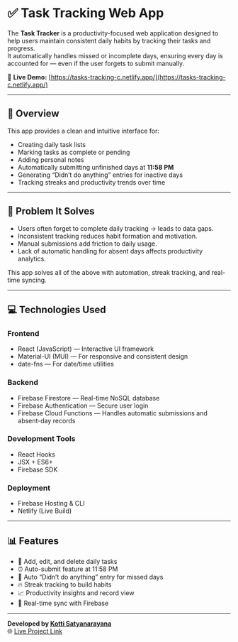 # ✅ Task Tracking Web App

The **Task Tracker** is a productivity-focused web application designed to help users maintain consistent daily habits by tracking their tasks and progress.  
It automatically handles missed or incomplete days, ensuring every day is accounted for — even if the user forgets to submit manually.

🔗 **Live Demo:** [https://tasks-tracking-c.netlify.app/](https://tasks-tracking-c.netlify.app/)

---

## 🧠 Overview

This app provides a clean and intuitive interface for:
- Creating daily task lists
- Marking tasks as complete or pending
- Adding personal notes
- Automatically submitting unfinished days at **11:58 PM**
- Generating “Didn’t do anything” entries for inactive days
- Tracking streaks and productivity trends over time

---

## 🚀 Problem It Solves
- Users often forget to complete daily tracking → leads to data gaps.  
- Inconsistent tracking reduces habit formation and motivation.  
- Manual submissions add friction to daily usage.  
- Lack of automatic handling for absent days affects productivity analytics.  

This app solves all of the above with automation, streak tracking, and real-time syncing.

---

## 💻 Technologies Used

### **Frontend**
- React (JavaScript) — Interactive UI framework  
- Material-UI (MUI) — For responsive and consistent design  
- date-fns — For date/time utilities  

### **Backend**
- Firebase Firestore — Real-time NoSQL database  
- Firebase Authentication — Secure user login  
- Firebase Cloud Functions — Handles automatic submissions and absent-day records  

### **Development Tools**
- React Hooks  
- JSX + ES6+  
- Firebase SDK  

### **Deployment**
- Firebase Hosting & CLI  
- Netlify (Live Build)

---

## 📊 Features
- 📝 Add, edit, and delete daily tasks  
- ⏰ Auto-submit feature at 11:58 PM  
- 🚫 Auto “Didn’t do anything” entry for missed days  
- 🔥 Streak tracking to build habits  
- 📈 Productivity insights and record view  
- 💾 Real-time sync with Firebase  

---

**Developed by [Kotti Satyanarayana](https://github.com/chintukotti)**  
🌐 [Live Project Link](https://tasks-tracking-c.netlify.app/)
